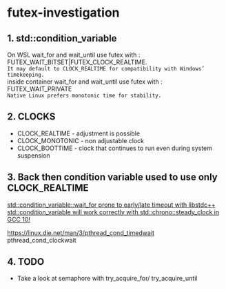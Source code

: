 # futex-investigation

## 1. std::condition_variable
On WSL wait_for and wait_until use futex with : FUTEX_WAIT_BITSET|FUTEX_CLOCK_REALTIME.  
`It may default to CLOCK_REALTIME for compatibility with Windows’ timekeeping.`  
inside container wait_for and wait_until use futex with : FUTEX_WAIT_PRIVATE  
`Native Linux prefers monotonic time for stability.`

## 2. CLOCKS

* CLOCK_REALTIME - adjustment is possible
* CLOCK_MONOTONIC - non adjustable clock
* CLOCK_BOOTTIME - clock that continues to run even during system suspension

## 3. Back then condition variable used to use only CLOCK_REALTIME
[std::condition_variable::wait_for prone to early/late timeout with libstdc++](https://randombitsofuselessinformation.blogspot.com/2018/06/its-about-time-monotonic-time.html)  
[std::condition_variable will work correctly with std::chrono::steady_clock in GCC 10!](https://randombitsofuselessinformation.blogspot.com/2019/09/stdconditionvariable-will-work.html)

https://linux.die.net/man/3/pthread_cond_timedwait
pthread_cond_clockwait

## 4. TODO
* Take a look at semaphore with try_acquire_for/ try_acquire_until
